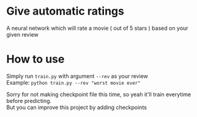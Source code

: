 # Give automatic ratings
A neural network which will rate a movie ( out of 5 stars ) based on your given review

# How to use
Simply run `train.py` with argument `--rev` as your review  
Example: `python train.py --rev "worst movie ever"`  

Sorry for not making checkpoint file this time, so yeah it'll train everytime before predicting.  
But you can improve this project by adding checkpoints
